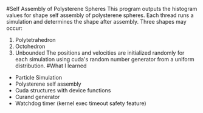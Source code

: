 #Self Assembly of Polysterene Spheres
This program outputs the histogram values for shape self assembly of polysterene spheres. Each thread runs a simulation and determines the shape after assembly. Three shapes may occur:
1. Polytetrahedron
2. Octohedron
3. Unbounded
The positions and velocities are initialized randomly for each simulation using cuda's random number generator from a uniform distribution.
#What I learned
* Particle Simulation
* Polysterene self assembly
* Cuda structures with device functions
* Curand generator
* Watchdog timer (kernel exec timeout safety feature)
